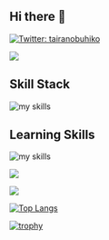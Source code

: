 ## Hi there 👋

[![Twitter: tairanobuhiko](https://img.shields.io/twitter/follow/tairanobuhiko?style=social)](https://twitter.com/tairanobuhiko)

[![](https://komarev.com/ghpvc/?username=no215tyler&style=flat)](https://github.com/antonkomarev/github-profile-views-counter)

## Skill Stack
<img alt="my skills" src="https://skillicons.dev/icons?theme=light&perline=8&i=ruby,rails,js,ts,jquery,html,css,tailwind,vscode,git,github,notion,discord" />

## Learning Skills
<img alt="my skills" src="https://skillicons.dev/icons?theme=light&perline=8&i=react,next" />

![](https://github-profile-summary-cards.vercel.app/api/cards/profile-details?username=no215tyler&theme=moltack)

![](https://github-readme-stats.vercel.app/api?username=no215tyler&count_private=true&show_icons=true&theme=moltack)

[![Top Langs](https://github-readme-stats.vercel.app/api/top-langs/?username=no215tyler&theme=moltack&layout=compact&langs_count=6)](https://github.com/anuraghazra/github-readme-stats)

[![trophy](https://github-profile-trophy.vercel.app/?username=no215tyler&theme=discord)](https://github.com/ryo-ma/github-profile-trophy)

<!--
**no215tyler/no215tyler** is a ✨ _special_ ✨ repository because its `README.md` (this file) appears on your GitHub profile.

Here are some ideas to get you started:

- 🔭 I’m currently working on ...
- 🌱 I’m currently learning ...
- 👯 I’m looking to collaborate on ...
- 🤔 I’m looking for help with ...
- 💬 Ask me about ...
- 📫 How to reach me: ...
- 😄 Pronouns: ...
- ⚡ Fun fact: ...
-->
